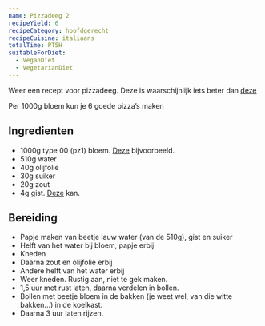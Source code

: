 ```yaml
---
name: Pizzadeeg 2
recipeYield: 6
recipeCategory: hoofdgerecht
recipeCuisine: italiaans
totalTime: PT5H
suitableForDiet:
  - VeganDiet
  - VegetarianDiet
---
```


Weer een recept voor pizzadeeg. Deze is waarschijnlijk iets beter dan [deze](eten-en-drinken/recepten/pizzadeeg/)

Per 1000g bloem kun je 6 goede pizza’s maken

## Ingredienten

- 1000g type 00 (pz1) bloem. [Deze](https://peccatidigola.nl/winkel/molino-spadoni-farina-speciale-professionale-pizza-al-taglio-pz1-5kg) bijvoorbeeld.
- 510g water
- 40g olijfolie
- 30g suiker
- 20g zout
- 4g gist. [Deze](https://peccatidigola.nl/winkel/mulino-caputo-lievito-secco-100-italiano-gedroogde-gist-100g) kan.

## Bereiding

- Papje maken van beetje lauw water (van de 510g), gist en suiker
- Helft van het water bij bloem, papje erbij
- Kneden
- Daarna zout en olijfolie erbij
- Andere helft van het water erbij
- Weer kneden. Rustig aan, niet te gek maken.
- 1,5 uur met rust laten, daarna verdelen in bollen.
- Bollen met beetje bloem in de bakken (je weet wel, van die witte bakken...) in de koelkast.
- Daarna 3 uur laten rijzen.

